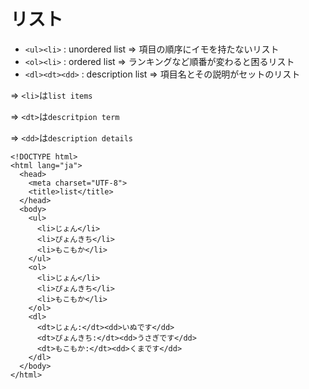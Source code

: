 # リスト

- `<ul><li>` : unordered list => 項目の順序にイモを持たないリスト
- `<ol><li>` : ordered list => ランキングなど順番が変わると困るリスト
- `<dl><dt><dd>` : description list => 項目名とその説明がセットのリスト

=> `<li>`は`list items`

=> `<dt>`は`descritpion term`

=> `<dd>`は`description details`

```
<!DOCTYPE html>
<html lang="ja">
  <head>
    <meta charset="UTF-8">
    <title>list</title>
  </head>
  <body>
    <ul>
      <li>じょん</li>
      <li>ぴょんきち</li>
      <li>もこもか</li>
    </ul>
    <ol>
      <li>じょん</li>
      <li>ぴょんきち</li>
      <li>もこもか</li>
    </ol>
    <dl>
      <dt>じょん:</dt><dd>いぬです</dd>
      <dt>ぴょんきち:</dt><dd>うさぎです</dd>
      <dt>もこもか:</dt><dd>くまです</dd>
    </dl>
  </body>
</html>
```

